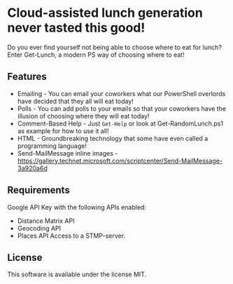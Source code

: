 # Cloud-assisted lunch generation never tasted this good!
Do you ever find yourself not being able to choose where to eat for lunch?  
Enter Get-Lunch, a modern PS way of choosing where to eat!

## Features
* Emailing - You can email your coworkers what our PowerShell overlords have decided that they all will eat today!
* Polls - You can add polls to your emails so that your coworkers have the illusion of choosing where they will eat today!
* Comment-Based Help - Just `Get-Help` or look at Get-RandomLunch.ps1 as example for how to use it all!
* HTML - Groundbreaking technology that some have even called a programming language!
* Send-MailMessage inline images - https://gallery.technet.microsoft.com/scriptcenter/Send-MailMessage-3a920a6d

## Requirements
Google API Key with the following APIs enabled:
* Distance Matrix API
* Geocoding API
* Places API
Access to a STMP-server.

## License
This software is available under the license MIT.

